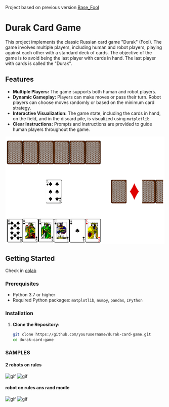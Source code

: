Project based on previous version [Base_Fool](https://github.com/Mike030668/Base_Fool)

# Durak Card Game

This project implements the classic Russian card game "Durak" (Fool). The game involves multiple players, including human and robot players, playing against each other with a standard deck of cards. The objective of the game is to avoid being the last player with cards in hand. The last player with cards is called the "Durak".

## Features

- **Multiple Players:** The game supports both human and robot players.
- **Dynamic Gameplay:** Players can make moves or pass their turn. Robot players can choose moves randomly or based on the minimum card strategy.
- **Interactive Visualization:** The game state, including the cards in hand, on the field, and in the discard pile, is visualized using `matplotlib`.
- **Clear Instructions:** Prompts and instructions are provided to guide human players throughout the game.

<img src='images/Game.png' width='520'> 

## Getting Started

Check in [colab](https://colab.research.google.com/gist/Mike030668/499b9e371ff373658a1819719e12b80a/play_fool.ipynb)

### Prerequisites

- Python 3.7 or higher
- Required Python packages: `matplotlib`, `numpy`, `pandas`, `IPython`

### Installation

1. **Clone the Repository:**

   ```bash
   git clone https://github.com/yourusername/durak-card-game.git
   cd durak-card-game

### SAMPLES
#### 2 robots on rules
<img src="images/game_play_2_robots.gif" alt="gif"  width="470"/> <img src="images/game_play_2_robots_1.gif" alt="gif"  width="470"/>

#### robot on rules ans rand modle
<img src="images/game_play_randmodel_robot_1.gif" alt="gif"  width="470"/> <img src="images/game_play_randmodel_robot_2.gif" alt="gif"  width="470"/>
